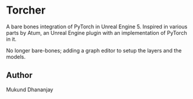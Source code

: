 # Torcher
A bare bones integration of PyTorch in Unreal Engine 5. Inspired in various parts by Atum, an Unreal Engine plugin with an implementation of PyTorch in it.

No longer bare-bones; adding a graph editor to setup the layers and the models.

## Author
Mukund Dhananjay 
